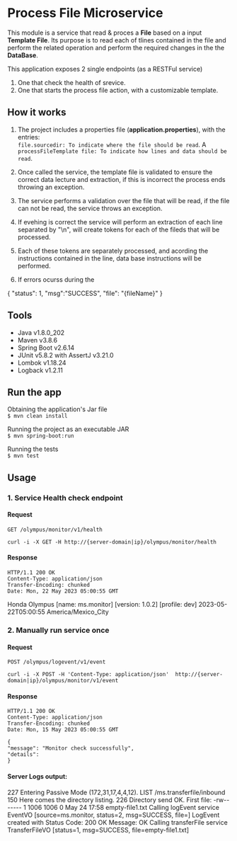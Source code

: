 
# Process File Microservice  

This module is a service that read & proces a **File** based on a input **Template File**. Its purpose is to read each of tlines contained in the file and perform the related operation and perform the required changes in the the **DataBase**.

This application exposes 2 single endpoints (as a RESTFul service) 
  1. One that check the health of srevice. 
  2. One that starts the process file action, with a customizable template. 


## How it works

1. The project includes a properties file  (**application.properties**), with the entries:  
   `file.sourcedir: To indicate where the file should be read`.
   A `processFileTemplate file: To indicate how lines and data should be read`.
     
2. Once called the service, the template file is validated to ensure the correct data lecture and extraction, if this is incorrect the process ends throwing an exception.  
   
3. The service performs a validation over the file that will be read, if the file can not be read, the service throws an exception.

4. If evehing is correct the service will perform an extraction of each line separated by "\n", will create tokens for each of the fileds that will be processed.

5. Each of these tokens are separately processed, and acording the instructions contained in the line, data base instructions will be performed.

5. If errors ocurss during the 

{
    "status": 1,
    "msg":"SUCCESS",
    "file": "{fileName}"
}


## Tools  

+ Java v1.8.0_202
+ Maven v3.8.6
+ Spring Boot v2.6.14
+ JUnit v5.8.2 with AssertJ v3.21.0
+ Lombok v1.18.24
+ Logback v1.2.11


## Run the app

Obtaining the application's Jar file  
`$ mvn clean install`  
  
Running the project as an executable JAR  
`$ mvn spring-boot:run`  

Running the tests  
`$ mvn test`  


## Usage

### 1. Service Health check endpoint
#### Request
`GET /olympus/monitor/v1/health`

    curl -i -X GET -H http://{server-domain|ip}/olympus/monitor/health

#### Response
    HTTP/1.1 200 OK
    Content-Type: application/json
    Transfer-Encoding: chunked
    Date: Mon, 22 May 2023 05:00:55 GMT
    
   Honda Olympus [name: ms.monitor] [version: 1.0.2] [profile: dev] 2023-05-22T05:00:55 America/Mexico_City

### 2. Manually run service once
#### Request
`POST /olympus/logevent/v1/event`

    curl -i -X POST -H 'Content-Type: application/json'  http://{server-domain|ip}/olympus/monitor/v1/event

#### Response
    HTTP/1.1 200 OK
    Content-Type: application/json
    Transfer-Encoding: chunked
    Date: Mon, 15 May 2023 05:00:55 GMT
    
    {
    "message": "Monitor check successfully",
    "details": 
    }
    
    
    
#### Server Logs output:
    
227 Entering Passive Mode (172,31,17,4,4,12).
LIST /ms.transferfile/inbound
150 Here comes the directory listing.
226 Directory send OK.
First file: -rw-------    1 1006     1006            0 May 24 17:58 empty-file1.txt
Calling logEvent service
EventVO [source=ms.monitor, status=2, msg=SUCCESS, file=]
LogEvent created with Status Code: 200 OK
Message: OK
Calling transferFile service
TransferFileVO [status=1, msg=SUCCESS, file=empty-file1.txt]
